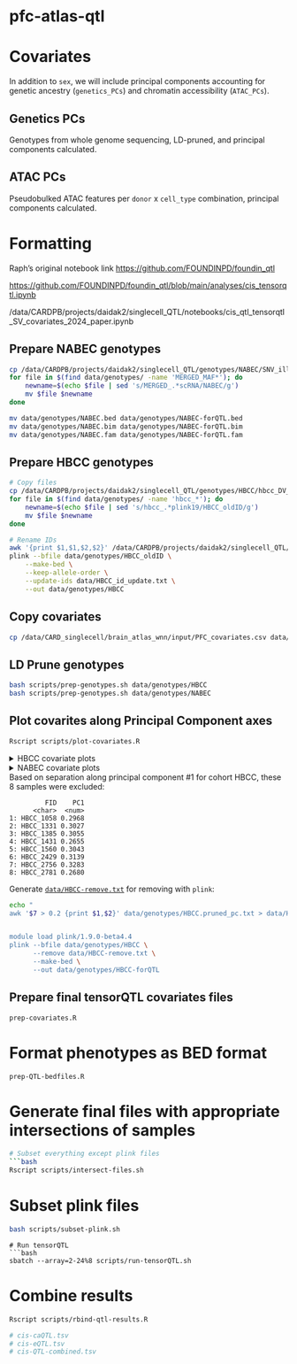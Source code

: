 # pfc-atlas-qtl

# Covariates
In addition to `sex`, we will include principal components accounting for genetic ancestry
(`genetics_PCs`) and chromatin accessibility (`ATAC_PCs`).

## Genetics PCs
Genotypes from whole genome sequencing, LD-pruned, and principal components calculated.

## ATAC PCs
Pseudobulked ATAC features per `donor` x `cell_type` combination, principal components calculated.


# Formatting


Raph’s original notebook link
https://github.com/FOUNDINPD/foundin_qtl


https://github.com/FOUNDINPD/foundin_qtl/blob/main/analyses/cis_tensorqtl.ipynb


/data/CARDPB/projects/daidak2/singlecell_QTL/notebooks/cis_qtl_tensorqtl_SV_covariates_2024_paper.ipynb

##  Prepare NABEC genotypes
```bash
cp /data/CARDPB/projects/daidak2/singlecell_QTL/genotypes/NABEC/SNV_illumina/MERGED_MAF_GENO005_plink19_NABEC_scRNA.{bed,bim,fam} data/genotypes
for file in $(find data/genotypes/ -name 'MERGED_MAF*'); do
    newname=$(echo $file | sed 's/MERGED_.*scRNA/NABEC/g')
    mv $file $newname
done

mv data/genotypes/NABEC.bed data/genotypes/NABEC-forQTL.bed
mv data/genotypes/NABEC.bim data/genotypes/NABEC-forQTL.bim
mv data/genotypes/NABEC.fam data/genotypes/NABEC-forQTL.fam
```
## Prepare HBCC genotypes
```bash
# Copy files
cp /data/CARDPB/projects/daidak2/singlecell_QTL/genotypes/HBCC/hbcc_DV_gvcf.deepvariant_SC_MAF_GENO_005_HWE_0001_updateid_plink19.{bed,bim,fam} data/genotypes
for file in $(find data/genotypes/ -name 'hbcc_*'); do
    newname=$(echo $file | sed 's/hbcc_.*plink19/HBCC_oldID/g')
    mv $file $newname
done

# Rename IDs
awk '{print $1,$1,$2,$2}' /data/CARDPB/projects/daidak2/singlecell_QTL/sample_info/HBCC_rename.tsv > data/HBCC_id_update.txt
plink --bfile data/genotypes/HBCC_oldID \
    --make-bed \
    --keep-allele-order \
    --update-ids data/HBCC_id_update.txt \
    --out data/genotypes/HBCC
```

## Copy covariates
```bash
cp /data/CARD_singlecell/brain_atlas_wnn/input/PFC_covariates.csv data/covariates.csv
```

## LD Prune genotypes
```bash
bash scripts/prep-genotypes.sh data/genotypes/HBCC
bash scripts/prep-genotypes.sh data/genotypes/NABEC
```


## Plot covarites along Principal Component axes
```bash
Rscript scripts/plot-covariates.R
```


<details>
    <summary>HBCC covariate plots</summary

![](plots/HBCC-Age.png)
![](plots/HBCC-Sex.png)
![](plots/HBCC-Ancestry.png)
![](plots/HBCC-Homogenization.png)
![](plots/HBCC-LibraryPrep.png)
![](plots/HBCC-Sequencing.png)

</details>


<details>
    <summary>NABEC covariate plots</summary

![](plots/NABEC-Age.png)
![](plots/NABEC-Sex.png)
![](plots/NABEC-Ancestry.png)
![](plots/NABEC-Homogenization.png)
![](plots/NABEC-LibraryPrep.png)
![](plots/NABEC-Sequencing.png)

</details

Based on separation along principal component #1 for cohort HBCC, these 8 samples were excluded:
```
         FID    PC1
      <char>  <num>
1: HBCC_1058 0.2968
2: HBCC_1331 0.3027
3: HBCC_1385 0.3055
4: HBCC_1431 0.2655
5: HBCC_1560 0.3043
6: HBCC_2429 0.3139
7: HBCC_2756 0.3283
8: HBCC_2781 0.2680
```

Generate [`data/HBCC-remove.txt`](data/HBCC-remove.txt) for removing with `plink`:

```bash
echo "
awk '$7 > 0.2 {print $1,$2}' data/genotypes/HBCC.pruned_pc.txt > data/HBCC-remove.txt


module load plink/1.9.0-beta4.4 
plink --bfile data/genotypes/HBCC \
      --remove data/HBCC-remove.txt \
      --make-bed \
      --out data/genotypes/HBCC-forQTL
```



## Prepare final tensorQTL covariates files

`prep-covariates.R`


# Format phenotypes as BED format

`prep-QTL-bedfiles.R`



# Generate final files with appropriate intersections of samples
```bash
# Subset everything except plink files
```bash
Rscript scripts/intersect-files.sh
```

# Subset plink files
```bash
bash scripts/subset-plink.sh
```
```
# Run tensorQTL
```bash
sbatch --array=2-24%8 scripts/run-tensorQTL.sh
```

# Combine results

```bash
Rscript scripts/rbind-qtl-results.R

# cis-caQTL.tsv
# cis-eQTL.tsv
# cis-QTL-combined.tsv
```

